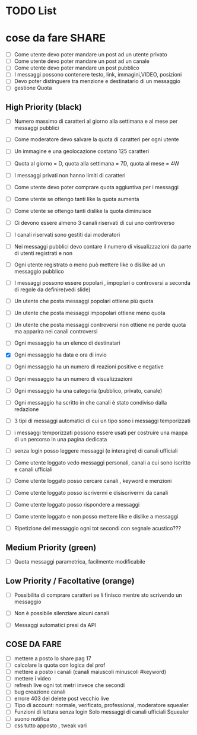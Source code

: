 # TODO List

# cose da fare SHARE

- [ ] Come utente devo poter mandare un post ad un utente privato
- [ ] Come utente devo poter mandare un post ad un canale
- [ ] Come utente devo poter mandare un post pubblico
- [ ] I messaggi possono contenere testo, link, immagini,VIDEO, posizioni
- [ ] Devo poter distinguere tra menzione e destinatario di un messaggio
- [ ] gestione Quota

## High Priority (black)
- [ ] Numero massimo di caratteri al giorno alla settimana e al mese per messaggi pubblici
- [ ] Come moderatore devo salvare la quota di caratteri per ogni utente

- [ ] Un immagine e una geolocazione costano 125 caratteri
- [ ] Quota al giorno = D, quota alla settimana = 7D, quota al mese = 4W
- [ ] I messaggi privati non hanno limiti di caratteri
- [ ] Come utente devo poter comprare quota aggiuntiva per i messaggi
- [ ] Come utente se ottengo tanti like la quota aumenta
- [ ] Come utente se ottengo tanti dislike la quota diminuisce

- [ ] Ci devono essere almeno 3 canali riservati di cui uno controverso
- [ ] I canali riservati sono gestiti dai moderatori
- [ ] Nei messaggi pubblici devo contare il numero di visualizzazioni da parte di utenti registrati e non
- [ ] Ogni utente registrato o meno può mettere like o dislike ad un messaggio pubblico
- [ ] I messaggi possono essere popolari , impoplari o controversi a seconda di regole da definire(vedi slide)
- [ ] Un utente che posta messaggi popolari ottiene più quota
- [ ] Un utente che posta messaggi impopolari ottiene meno quota
- [ ] Un utente che posta messaggi controversi non ottiene ne perde quota ma apparira nei canali controversi
- [ ] Ogni messaggio ha un elenco di destinatari
- [x] Ogni messaggio ha data e ora di invio
- [ ] Ogni messaggio ha un numero di reazioni positive e negative
- [ ] Ogni messaggio ha un numero di visualizzazioni
- [ ] Ogni messaggio ha una categoria (pubblico, privato, canale)
- [ ] Ogni messaggio ha scritto in che canali è stato condiviso dalla redazione
- [ ] 3 tipi di messaggi automatici di cui un tipo sono i messaggi temporizzati
- [ ] i messaggi temporizzati possono essere usati per costruire una mappa di un percorso in una pagina dedicata
- [ ] senza login posso leggere messaggi (e interagire) di canali ufficiali
- [ ] Come utente loggato vedo messaggi personali, canali a cui sono iscritto e canali ufficiali
- [ ] Come utente loggato posso cercare canali , keyword e menzioni
- [ ] Come utente loggato posso iscrivermi e disiscrivermi da canali
- [ ] Come utente loggato posso rispondere a messaggi
- [ ] Come utente loggato e non posso mettere like e dislike a messaggi
- [ ] Ripetizione del messaggio ogni tot secondi con segnale acustico???
## Medium Priority (green)
- [ ] Quota messaggi parametrica, facilmente modificabile


## Low Priority / Facoltative (orange)
- [ ] Possibilita di comprare caratteri se li finisco mentre sto scrivendo un messaggio
- [ ] Non è possibile silenziare alcuni canali
- [ ] Messaggi automatici presi da API


## COSE DA FARE

- [ ] mettere a posto lo share pag 17
- [ ] calcolare la quota con logica del prof
- [ ] mettere a posto i canali (canali maiuscoli minuscoli #keyword)
- [ ] mettere i video
- [ ] refresh live ogni tot metri invece che secondi
- [ ] bug creazione canali
- [ ] errore 403 del delete post vecchio live
- [ ] Tipo di account: normale, verificato, professional, moderatore squealer
- [ ] Funzioni di lettura senza login Solo messaggi di canali ufficiali Squealer
- [ ] suono notifica
- [ ] css tutto apposto , tweak vari